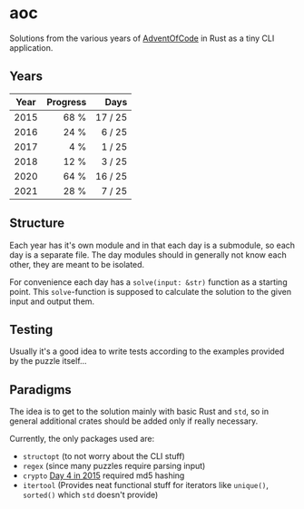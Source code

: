 # aoc

Solutions from the various years of [AdventOfCode](https://adventofcode.com) in Rust as a tiny CLI application.

## Years

| Year | Progress |    Days |
| ---- | -------: | ------: |
| 2015 |     68 % | 17 / 25 |
| 2016 |     24 % |  6 / 25 |
| 2017 |      4 % |  1 / 25 |
| 2018 |     12 % |  3 / 25 |
| 2020 |     64 % | 16 / 25 |
| 2021 |     28 % |  7 / 25 |

## Structure

Each year has it's own module and in that each day is a submodule, so each day is a separate file.
The day modules should in generally not know each other, they are meant to be isolated.

For convenience each day has a `solve(input: &str)` function as a starting point.
This `solve`-function is supposed to calculate the solution to the given input and output them.

## Testing

Usually it's a good idea to write tests according to the examples provided by the puzzle itself...

## Paradigms

The idea is to get to the solution mainly with basic Rust and `std`, so in general additional crates should be added only if really necessary.

Currently, the only packages used are:

- `structopt` (to not worry about the CLI stuff)
- `regex` (since many puzzles require parsing input)
- `crypto` [Day 4 in 2015](https://github.com/leun4m/aoc/blob/main/src/year_2015/day_04.rs) required md5 hashing
- `itertool` (Provides neat functional stuff for iterators like `unique()`, `sorted()` which `std` doesn't provide)
